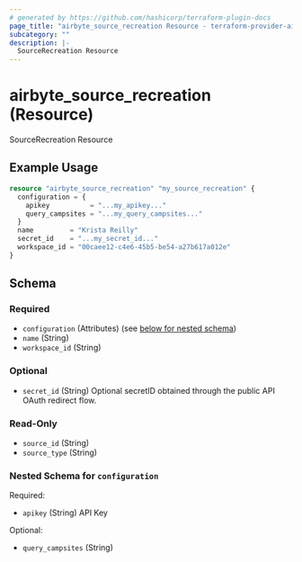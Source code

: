 ```yaml
---
# generated by https://github.com/hashicorp/terraform-plugin-docs
page_title: "airbyte_source_recreation Resource - terraform-provider-airbyte"
subcategory: ""
description: |-
  SourceRecreation Resource
---
```


# airbyte_source_recreation (Resource)

SourceRecreation Resource

## Example Usage

```terraform
resource "airbyte_source_recreation" "my_source_recreation" {
  configuration = {
    apikey          = "...my_apikey..."
    query_campsites = "...my_query_campsites..."
  }
  name         = "Krista Reilly"
  secret_id    = "...my_secret_id..."
  workspace_id = "00caee12-c4e6-45b5-be54-a27b617a012e"
}
```

<!-- schema generated by tfplugindocs -->
## Schema

### Required

- `configuration` (Attributes) (see [below for nested schema](#nestedatt--configuration))
- `name` (String)
- `workspace_id` (String)

### Optional

- `secret_id` (String) Optional secretID obtained through the public API OAuth redirect flow.

### Read-Only

- `source_id` (String)
- `source_type` (String)

<a id="nestedatt--configuration"></a>
### Nested Schema for `configuration`

Required:

- `apikey` (String) API Key

Optional:

- `query_campsites` (String)



